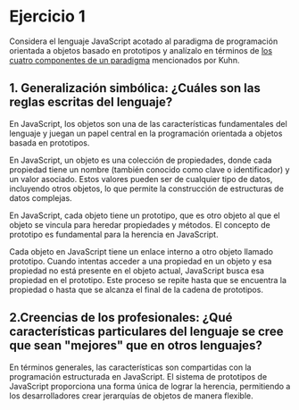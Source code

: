 # Ejercicio 1

Considera el lenguaje JavaScript acotado al paradigma de programación orientada a objetos basado en prototipos y analízalo en términos de [los cuatro componentes de un paradigma](https://www.notion.so/f36d432c55274b93913dc289446f424d?pvs=21) mencionados por Kuhn.

## 1. Generalización simbólica: ¿Cuáles son las reglas escritas del lenguaje?

En JavaScript, los objetos son una de las características fundamentales del lenguaje y juegan un papel central en la programación orientada a objetos basada en prototipos.

En JavaScript, un objeto es una colección de propiedades, donde cada propiedad tiene un nombre (también conocido como clave o identificador) y un valor asociado. Estos valores pueden ser de cualquier tipo de datos, incluyendo otros objetos, lo que permite la construcción de estructuras de datos complejas.

En JavaScript, cada objeto tiene un prototipo, que es otro objeto al que el objeto se vincula para heredar propiedades y métodos. El concepto de prototipo es fundamental para la herencia en JavaScript.

Cada objeto en JavaScript tiene un enlace interno a otro objeto llamado prototipo. Cuando intentas acceder a una propiedad en un objeto y esa propiedad no está presente en el objeto actual, JavaScript busca esa propiedad en el prototipo. Este proceso se repite hasta que se encuentra la propiedad o hasta que se alcanza el final de la cadena de prototipos.

## 2.Creencias de los profesionales: ¿Qué características particulares del lenguaje se cree que sean "mejores" que en otros lenguajes?

En términos generales, las características son compartidas con la programación estructurada en JavaScript. El sistema de prototipos de JavaScript proporciona una forma única de lograr la herencia, permitiendo a los desarrolladores crear jerarquías de objetos de manera flexible.
